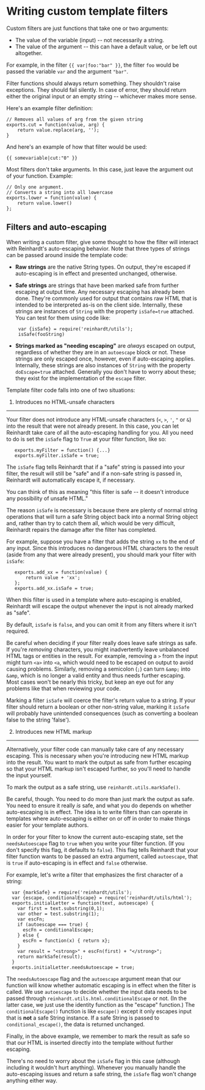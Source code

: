 Writing custom template filters
=================================

Custom filters are just functions that take one or two arguments:

* The value of the variable (input) -- not necessarily a string.
* The value of the argument -- this can have a default value, or be left
  out altogether.

For example, in the filter ``{{ var|foo:"bar" }}``, the filter ``foo`` would be
passed the variable ``var`` and the argument ``"bar"``.

Filter functions should always return something. They shouldn't raise
exceptions. They should fail silently. In case of error, they should return
either the original input or an empty string -- whichever makes more sense.

Here's an example filter definition:

    // Removes all values of arg from the given string
    exports.cut = function(value, arg) {
        return value.replace(arg, '');
    }

And here's an example of how that filter would be used:

    {{ somevariable|cut:"0" }}

Most filters don't take arguments. In this case, just leave the argument out of
your function. Example:


    // Only one argument.
    // Converts a string into all lowercase
    exports.lower = function(value) {
        return value.lower()
    };

Filters and auto-escaping
---------------------------

When writing a custom filter, give some thought to how the filter will interact
with Reinhardt's auto-escaping behavior. Note that three types of strings can be
passed around inside the template code:

* **Raw strings** are the native String types. On output, they're escaped if
auto-escaping is in effect and presented unchanged, otherwise.

* **Safe strings** are strings that have been marked safe from further
escaping at output time. Any necessary escaping has already been done. They're
commonly used for output that contains raw HTML that is intended   to be
interpreted as-is on the client side. Internally, these strings are instances
of `String` with the property `isSafe=true` attached. You can test for them
using code like:

       var {isSafe} = require('reinhardt/utils');
       isSafe(fooString)


* **Strings marked as "needing escaping"** are *always* escaped on output,
regardless of whether they are in an `autoescape` block or   not. These
strings are only escaped once, however, even if auto-escaping applies.
Internally, these strings are also instances of `String` with the property
`doEscape=true` attached. Generally you don't have to worry about these; they
exist for the implementation of the `escape` filter.

Template filter code falls into one of two situations:

1. Introduces no HTML-unsafe characters
-----------------------------------------

Your filter does not introduce any HTML-unsafe characters (``<``, ``>``,
``'``, ``"`` or ``&``) into the result that were not already present. In
this case, you can let Reinhardt take care of all the auto-escaping
handling for you. All you need to do is set the ``isSafe`` flag to ``True``
at your filter function, like so:


       exports.myFilter = function() {...}
       exports.myFilter.isSafe = true;

The `isSafe` flag tells Reinhardt that if a "safe" string is passed into your
filter, the result will still be "safe" and if a non-safe string is    passed
in, Reinhardt will automatically escape it, if necessary.

You can think of this as meaning "this filter is safe -- it doesn't
introduce any possibility of unsafe HTML."

The reason ``isSafe`` is necessary is because there are plenty of    normal
string operations that will turn a safe String object back into    a normal
String object and, rather than try to catch    them all, which would be very
difficult, Reinhardt repairs the damage after    the filter has completed.

For example, suppose you have a filter that adds the string ``xx`` to    the
end of any input. Since this introduces no dangerous HTML characters    to the
result (aside from any that were already present), you should    mark your
filter with ``isSafe``:


       exports.add_xx = function(value) {
           return value + 'xx';
       };
       exports.add_xx.isSafe = true;

When this filter is used in a template where auto-escaping is enabled,
Reinhardt will escape the output whenever the input is not already marked
as "safe".

By default, ``isSafe`` is ``false``, and you can omit it from any filters
where it isn't required.

Be careful when deciding if your filter really does leave safe strings    as
safe. If you're *removing* characters, you might inadvertently leave
unbalanced HTML tags or entities in the result. For example, removing a
``>`` from the input might turn ``<a>`` into ``<a``, which would need to    be
escaped on output to avoid causing problems. Similarly, removing a
semicolon (``;``) can turn ``&amp;`` into ``&amp``, which is no longer a
valid entity and thus needs further escaping. Most cases won't be nearly
this tricky, but keep an eye out for any problems like that when    reviewing
your code.

Marking a filter ``isSafe`` will coerce the filter's return value to    a
string.  If your filter should return a boolean or other non-string    value,
marking it ``isSafe`` will probably have unintended    consequences (such as
converting a boolean false to the string    'false').

2. Introduces new HTML markup
-----------------------------------

Alternatively, your filter code can manually take care of any necessary
escaping. This is necessary when you're introducing new HTML markup into
the result. You want to mark the output as safe from further    escaping so
that your HTML markup isn't escaped further, so you'll need    to handle the
input yourself.

To mark the output as a safe string, use `reinhardt.utils.markSafe()`.

Be careful, though. You need to do more than just mark the output as    safe.
You need to ensure it really *is* safe, and what you do depends on    whether
auto-escaping is in effect. The idea is to write filters than    can operate
in templates where auto-escaping is either on or off in    order to make
things easier for your template authors.

In order for your filter to know the current auto-escaping state, set the
``needsAutoescape`` flag to ``true`` when you write your filter function.
(If you don't specify this flag, it defaults to ``false``). This flag tells
Reinhardt that your filter function wants to be passed an extra    argument,
called ``autoescape``, that is ``true`` if auto-escaping is in    effect and
``false`` otherwise.

For example, let's write a filter that emphasizes the first character of    a
string:


      var {markSafe} = require('reinhardt/utils');
      var {escape, conditionalEscape} = require('reinhardt/utils/html');
      exports.initialLetter = function(text, autoescape) {
        var first = text.substring(0,1);
        var other = test.substring(1);
        var escFn;
        if (autoescape === true) {
          escFn = conditionalEscape;
        } else {
          escFn = function(x) { return x};
        }
        var result = "<strong>" + escFn(first) + "</strong>";
        return markSafe(result);
      }
      exports.initialLetter.needsAutoescape = true;

The ``needsAutoescape`` flag and the ``autoescape`` argument mean that our
function will know whether automatic escaping is in effect when the filter
is called. We use ``autoescape`` to decide whether the input data needs to
be passed through ``reinhardt.utils.html.conditionalEscape`` or not. (In
the latter case, we just use the identity function as the "escape"
function.) The ``conditionalEscape()`` function is like ``escape()`` except
it only escapes input that is **not** a safe String instance. If a safe
String is passed to ``conditional_escape()``, the data is returned
unchanged.

Finally, in the above example, we remember to mark the result as safe    so
that our HTML is inserted directly into the template without further
escaping.

There's no need to worry about the ``isSafe`` flag in this case    (although
including it wouldn't hurt anything). Whenever you manually    handle the
auto-escaping issues and return a safe string, the    ``isSafe`` flag won't
change anything either way.

